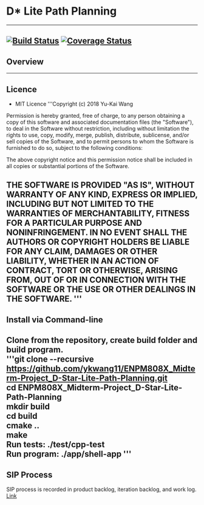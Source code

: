 # D* Lite Path Planning
---
[![Build Status](https://travis-ci.com/ykwang11/ENPM808X_Midterm-Project_D-Star-Lite-Path-Planning.svg?branch=master)](https://travis-ci.com/ykwang11/ENPM808X_Midterm-Project_D-Star-Lite-Path-Planning)
[![Coverage Status](https://coveralls.io/repos/github/ykwang11/ENPM808X_Midterm-Project_D-Star-Lite-Path-Planning/badge.svg?branch=master)](https://coveralls.io/github/ykwang11/ENPM808X_Midterm-Project_D-Star-Lite-Path-Planning?branch=master)
---
## Overview

---
## Licence
* MIT Licence
'''Copyright (c) 2018 Yu-Kai Wang

Permission is hereby granted, free of charge, to any person obtaining a copy
of this software and associated documentation files (the "Software"), to deal
in the Software without restriction, including without limitation the rights
to use, copy, modify, merge, publish, distribute, sublicense, and/or sell
copies of the Software, and to permit persons to whom the Software is
furnished to do so, subject to the following conditions:

The above copyright notice and this permission notice shall be included in all
copies or substantial portions of the Software.

THE SOFTWARE IS PROVIDED "AS IS", WITHOUT WARRANTY OF ANY KIND, EXPRESS OR
IMPLIED, INCLUDING BUT NOT LIMITED TO THE WARRANTIES OF MERCHANTABILITY,
FITNESS FOR A PARTICULAR PURPOSE AND NONINFRINGEMENT. IN NO EVENT SHALL THE
AUTHORS OR COPYRIGHT HOLDERS BE LIABLE FOR ANY CLAIM, DAMAGES OR OTHER
LIABILITY, WHETHER IN AN ACTION OF CONTRACT, TORT OR OTHERWISE, ARISING FROM,
OUT OF OR IN CONNECTION WITH THE SOFTWARE OR THE USE OR OTHER DEALINGS IN THE
SOFTWARE.
'''
---
## Install via Command-line  

Clone from the repository, create build folder and build program.  
'''git clone --recursive https://github.com/ykwang11/ENPM808X_Midterm-Project_D-Star-Lite-Path-Planning.git  
cd ENPM808X_Midterm-Project_D-Star-Lite-Path-Planning  
mkdir build  
cd build  
cmake ..  
make  
Run tests: ./test/cpp-test  
Run program: ./app/shell-app
'''
---
## SIP Process
SIP process is recorded in product backlog, iteration backlog, and work log.   [Link](https://drive.google.com/drive/folders/1RUn3eqfVhPALQS88JPey561u3MOfQhIE?usp=sharing)
